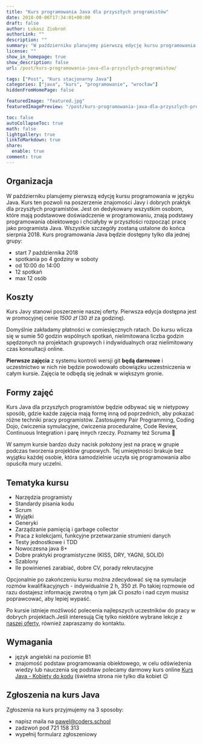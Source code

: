 ```yaml
---
title: "Kurs programowania Java dla przyszłych programistów"
date: 2018-08-06T17:34:01+00:00
draft: false
author: Łukasz Ziobroń
authorLink: ""
description: ""
summary: "W październiku planujemy pierwszą edycję kursu programowania w języku Java. Kurs ten pozwoli na poszerzenie znajomości Javy i dobrych praktyk dla przyszłych programistów. Jest on dedykowany wszystkim osobom, które mają podstawowe doświadczenie w programowaniu, znają podstawy programowania obiektowego i chciałyby w przyszłości rozpocząć pracę jako programista Java."
license: ""
show_in_homepage: true
show_description: false
url: /post/kurs-programowania-java-dla-przyszlych-programistow/

tags: ["Post", "Kurs stacjonarny Java"]
categories: ["java", "kurs", "programowanie", "wrocław"]
hiddenFromHomePage: false

featuredImage: "featured.jpg"
featuredImagePreview: "/post/kurs-programowania-java-dla-przyszlych-programistow/featured.jpg"

toc: false
autoCollapseToc: true
math: false
lightgallery: true
linkToMarkdown: true
share:
  enable: true
comment: true
---
```


## Organizacja

W październiku planujemy pierwszą edycję kursu programowania w języku Java. Kurs ten pozwoli na poszerzenie znajomości Javy i dobrych praktyk dla przyszłych programistów. Jest on dedykowany wszystkim osobom, które mają podstawowe doświadczenie w programowaniu, znają podstawy programowania obiektowego i chciałyby w przyszłości rozpocząć pracę jako programista Java. Wszystkie szczegóły zostaną ustalone do końca sierpnia 2018. Kurs programowania Java będzie dostępny tylko dla jednej grupy:

* start 7 października 2018
* spotkania po 4 godziny w soboty
* od 10:00 do 14:00
* 12 spotkań
* max 12 osób

## Koszty

Kurs Javy stanowi poszerzenie naszej oferty. Pierwsza edycja dostępna jest w promocyjnej cenie *1500 zł* (30 zł za godzinę).

Domyślnie zakładamy płatności w comiesięcznych ratach. Do kursu wlicza się w sumie 50 godzin wspólnych spotkań, nielimitowana liczba godzin spędzonych na projektach grupowych i indywidualnych oraz nielimitowany czas konsultacji online.

**Pierwsze zajęcia** z systemu kontroli wersji git **będą darmowe** i uczestnictwo w nich nie będzie powodowało obowiązku uczestniczenia w całym kursie. Zajęcia te odbędą się jednak w większym gronie.

## Formy zajęć

Kurs Java dla przyszłych programistów będzie odbywać się w nietypowy sposób, gdzie każde zajęcia mają formę inną od poprzednich, aby pokazać różne techniki pracy programistów. Zastosujemy Pair Programming, Coding Dojo, ćwiczenia symulacyjne, ćwiczenia proceduralne, Code Review, Continuous Integration i parę innych rzeczy. Poznamy też Scruma 🙂

W samym kursie bardzo duży nacisk położony jest na pracę w grupie podczas tworzenia projektów grupowych. Tej umiejętności brakuje bez wyjątku każdej osobie, która samodzielnie uczyła się programowania albo opuściła mury uczelni.

## Tematyka kursu

* Narzędzia programisty
* Standardy pisania kodu
* Scrum
* Wyjątki
* Generyki
* Zarządzanie pamięcią i garbage collector
* Praca z kolekcjami, funkcyjne przetwarzanie strumieni danych
* Testy jednostkowe i TDD
* Nowoczesna java 8+
* Dobre praktyki programistyczne (KISS, DRY, YAGNI, SOLID)
* Szablony
* Ile powinieneś zarabiać, dobre CV, porady rekrutacyjne

Opcjonalnie po zakończeniu kursu można zdecydować się na symulacje rozmów kwalifikacyjnych - indywidualnie 2 h, 350 zł. Po takiej rozmowie od razu dostajesz informację zwrotną o tym jak Ci poszło i nad czym musisz poprawcować, aby lepiej wypaść.

Po kursie istnieje możliwość polecenia najlepszych uczestników do pracy w dobrych projektach.Jeśli interesują Cię tylko niektóre wybrane lekcje z [naszej oferty][2], również zapraszamy do kontaktu.

## Wymagania

* język angielski na poziomie B1
* znajomość podstaw programowania obiektowego, w celu odświeżenia wiedzy lub nauczenia się podstaw polecamy darmowy kurs online [Kurs Java - Kobiety do kodu][3] (świetna strona nie tylko dla kobiet 😉

## Zgłoszenia na kurs Java

Zgłoszenia na kurs przyjmujemy na 3 sposoby:

* napisz maila na <pawel@coders.school>
* zadzwoń pod 721 158 313
* wypełnij formularz zgłoszeniowy

 [2]: https://coders.school/oferta/
 [3]: https://kobietydokodu.pl/kurs-javy/
